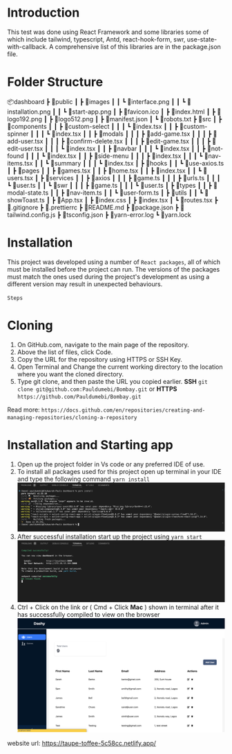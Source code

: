 # Introduction
This test was done using React Framework and some libraries some of which include tailwind, typescript, Antd, react-hook-form, swr, use-state-with-callback. A comprehensive
list of this libraries are in the package.json file.


# Folder Structure

📦dashboard
 ┣ 📂public
 ┃ ┣ 📂images
 ┃ ┃ ┗ 📜interface.png
 ┃ ┃ ┗ 📜installation.png
 ┃ ┃ ┗ 📜start-app.png
 ┃ ┣ 📜favicon.ico
 ┃ ┣ 📜index.html
 ┃ ┣ 📜logo192.png
 ┃ ┣ 📜logo512.png
 ┃ ┣ 📜manifest.json
 ┃ ┗ 📜robots.txt
 ┣ 📂src
 ┃ ┣ 📂components
 ┃ ┃ ┣ 📂custom-select
 ┃ ┃ ┃ ┗ 📜index.tsx
 ┃ ┃ ┣ 📂custom-spinner
 ┃ ┃ ┃ ┗ 📜index.tsx
 ┃ ┃ ┣ 📂modals
 ┃ ┃ ┃ ┣ 📜add-game.tsx
 ┃ ┃ ┃ ┣ 📜add-user.tsx
 ┃ ┃ ┃ ┣ 📜confirm-delete.tsx
 ┃ ┃ ┃ ┣ 📜edit-game.tsx
 ┃ ┃ ┃ ┣ 📜edit-user.tsx
 ┃ ┃ ┃ ┗ 📜index.tsx
 ┃ ┃ ┣ 📂navbar
 ┃ ┃ ┃ ┗ 📜index.tsx
 ┃ ┃ ┣ 📂not-found
 ┃ ┃ ┃ ┗ 📜index.tsx
 ┃ ┃ ┣ 📂side-menu
 ┃ ┃ ┃ ┣ 📜index.tsx
 ┃ ┃ ┃ ┗ 📜nav-items.tsx
 ┃ ┃ ┗ 📂summary
 ┃ ┃ ┃ ┗ 📜index.tsx
 ┃ ┣ 📂hooks
 ┃ ┃ ┗ 📜use-axios.ts
 ┃ ┣ 📂pages
 ┃ ┃ ┣ 📜games.tsx
 ┃ ┃ ┣ 📜home.tsx
 ┃ ┃ ┣ 📜index.tsx
 ┃ ┃ ┗ 📜users.tsx
 ┃ ┣ 📂services
 ┃ ┃ ┣ 📂axios
 ┃ ┃ ┃ ┣ 📜game.ts
 ┃ ┃ ┃ ┣ 📜urls.ts
 ┃ ┃ ┃ ┗ 📜user.ts
 ┃ ┃ ┗ 📂swr
 ┃ ┃ ┃ ┣ 📜game.ts
 ┃ ┃ ┃ ┗ 📜user.ts
 ┃ ┣ 📂types
 ┃ ┃ ┣ 📜modal-state.ts
 ┃ ┃ ┣ 📜nav-item.ts
 ┃ ┃ ┗ 📜user-form.ts
 ┃ ┣ 📂utils
 ┃ ┃ ┗ 📜showToast.ts
 ┃ ┣ 📜App.tsx
 ┃ ┣ 📜index.css
 ┃ ┣ 📜index.tsx
 ┃ ┗ 📜routes.tsx
 ┣ 📜.gitignore
 ┣ 📜.prettierrc
 ┣ 📜README.md
 ┣ 📜package.json
 ┣ 📜tailwind.config.js
 ┣ 📜tsconfig.json
 ┣ 📜yarn-error.log
 ┗ 📜yarn.lock

# Installation

This project was developed using a number of `React packages`, all of which must be installed before the project can run. The versions of the packages must match the ones used during the project's development as using a different version may result in unexpected behaviours. 

`Steps`

# Cloning

1. On GitHub.com, navigate to the main page of the repository.
2. Above the list of files, click Code.
3. Copy the URL for the repository using HTTPS or SSH Key.
4. Open Terminal and Change the current working directory to the location where you want the cloned directory.
5. Type git clone, and then paste the URL you copied earlier. **SSH** `git clone git@github.com:Pauldumebi/Bombay.git` or **HTTPS** `https://github.com/Pauldumebi/Bombay.git`

Read more: `https://docs.github.com/en/repositories/creating-and-managing-repositories/cloning-a-repository`

# Installation and Starting app

1. Open up the project folder in Vs code or any preferred IDE of use.
2. To install all packages used for this project open up terminal in your IDE and type the following command `yarn install` ![Installation](public/images/installation.png)
3. After successful installation start up the project using `yarn start` ![Start app](public/images/start-app.png)
4. Ctrl + Click on the link or ( Cmd + Click **Mac** ) shown in terminal after it has successfully compiled to view on the browser ![Interface](public/images/interface.png)

website url: https://taupe-toffee-5c58cc.netlify.app/
